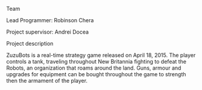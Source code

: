 Team

Lead Programmer: Robinson Chera

Project supervisor: Andrei Docea

Project description

ZuzuBots is a real-time strategy game released on April 18, 2015. The player controls a tank, traveling throughout New Britannia fighting to defeat the Robots, an organization that roams around the land. Guns, armour and upgrades for equipment can be bought throughout the game to strength then the armament of the player.

